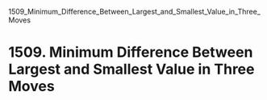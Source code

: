 1509_Minimum_Difference_Between_Largest_and_Smallest_Value_in_Three_Moves
# 1509. Minimum Difference Between Largest and Smallest Value in Three Moves

